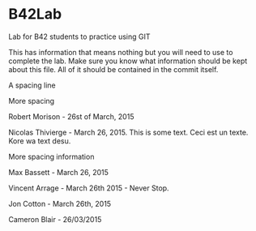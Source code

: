 # B42Lab
Lab for B42 students to practice using GIT

This has information that means nothing but you will need to use to complete the lab.
Make sure you know what information should be kept about this file. All of it should be contained in the commit itself. 

A spacing line

More spacing


Robert Morison - 26st of March, 2015

Nicolas Thivierge - March 26, 2015. This is some text. Ceci est un texte. Kore wa text desu.

More spacing information

Max Bassett - March 26, 2015

Vincent Arrage - March 26th 2015 - Never Stop.

Jon Cotton - March 26th, 2015

Cameron Blair - 26/03/2015
